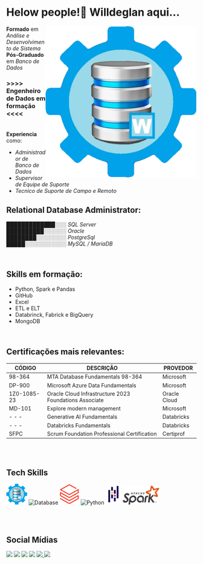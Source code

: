 # Helow people!👋 Willdeglan aqui...
<!-- logo SQLDICAS inicio-->
<img src="https://github.com/willdegl4n/willdegl4n.github.io/blob/main/badge/sqlDicas0.png" width="400px" align="right" alt="SQL Dicas" />
<!-- logo SQLDICAS fim-->

<!-- apresentação -->
**Formado** em _Análise e Desenvolvimento de Sistema_ <br>
**Pós-Graduado** em _Banco de Dados_  <br> 
### >>>> __Engenheiro de Dados__ em formação <<<< <br> <br> 
**Experiencia** como: 
- _Administrador de Banco de Dados_
- _Supervisor de Equipe de Suporte_
- _Tecnico de Suporte de Campo e Remoto_


**Relational Database Administrator:**
-
█████████████░░░    *SQL Server* <br>
██████████░░░░░░    *Oracle* <br>
████████░░░░░░░░     *PostgreSql*  <br>
█████░░░░░░░░░░░     *MySQL / MariaDB* <br>

<br> 

**Skills em formação:**
-
- Python, Spark e Pandas
- GitHub
- Excel
- ETL e ELT
- Databrinck, Fabrick e BigQuery
- MongoDB

<br> 

**Certificações mais relevantes:**
-
| CÓDIGO | DESCRIÇÃO | PROVEDOR |
|--------|-----------|-----------|
| 98-364 |  MTA Database Fundamentals 98-364 | Microsoft |
| DP-900 | Microsoft Azure Data Fundamentals | Microsoft |
| 1Z0-1085-23 | Oracle Cloud Infrastructure 2023 Foundations Associate | Oracle Cloud |
| MD-101 | Explore modern management | Microsoft |
| - - - |Generative AI Fundamentals| Databricks |
| - - - |Databricks Fundamentals|  Databricks |
|SFPC|Scrum Foundation Professional Certification|Certiprof|



<br> <br> 
  <!-- ICONES DAS TECNOLOGIAS -->
## Tech Skills
  <!-- SQL DICAS -->
<div align="left">
  <img src="https://github.com/willdegl4n/willdegl4n.github.io/blob/main/badge/sqlDicas0.png" height="55" alt="SQLDicas">
  <!-- BANCO DE DADOS -->
  <img src="https://camo.githubusercontent.com/b6b54c683ae354567ba2d2b5fc240406b54590501eeddf9edd98d86d645de241/68747470733a2f2f63646e2e6a7364656c6976722e6e65742f67682f64657669636f6e732f64657669636f6e406c61746573742f69636f6e732f73716c646576656c6f7065722f73716c646576656c6f7065722d6f726967696e616c2e737667" height="55" alt="Database">
    <!-- DATABRICKS -->
  <img src="https://github.com/willdegl4n/willdegl4n/blob/main/logos/Databricks.png" height="55" alt="databricks">
    <!-- PYTHON -->
    <img src="https://camo.githubusercontent.com/7654611cc0c150086ff9327653d5d31ba93e71411ca0d4b98b1e1918631d2b05/68747470733a2f2f63646e2e6a7364656c6976722e6e65742f67682f64657669636f6e732f64657669636f6e406c61746573742f69636f6e732f707974686f6e2f707974686f6e2d6f726967696e616c2e737667" height="55" alt="Python"  />
<!-- PANDAS claro e escuro -->
  <picture>
  <source media="(prefers-color-scheme: dark)" srcset="https://github.com/willdegl4n/willdegl4n/blob/main/logos/PandasLogoPreto.png" height="55"">
  <img alt="Pandas" src="https://github.com/willdegl4n/willdegl4n/blob/main/logos/PandasLogoBranco.png" height="55">
</picture>
  <!-- SPARK claro e escuro-->
   <picture>
  <source media="(prefers-color-scheme: dark)" srcset="https://github.com/willdegl4n/willdegl4n/blob/main/logos/apacheSparkLogoBranco.png" height="55"">
  <img alt="Spark" src="https://github.com/willdegl4n/willdegl4n/blob/main/logos/apacheSparkLogoPreto.png" height="50">
</picture>
<!--
  <img src="https://camo.githubusercontent.com/380ee34ee0c24d688efe9a0ba62cdb25b1981075c84f98627765f2fd75d8be3a/68747470733a2f2f63646e2e6a7364656c6976722e6e65742f67682f64657669636f6e732f64657669636f6e406c61746573742f69636f6e732f617061636865737061726b2f617061636865737061726b2d6f726967696e616c2d776f72646d61726b2e737667" height="55" alt="Spark"  />
</div> 
  -->
  
  <!-- ICONES DAS TECNOLOGIAS -->



  <!-- ICONES DAS TECNOLOGIAS - ->
## Minhas Tech Skills
<div align="left">
  <img src="https://cdn.jsdelivr.net/gh/devicons/devicon/icons/windows8/windows8-original.svg"                  height="55" alt="windows8 logo"  />
  <img src="https://cdn.jsdelivr.net/gh/devicons/devicon/icons/microsoftsqlserver/microsoftsqlserver-plain.svg" height="55" alt="microsoftsqlserver logo"  />
  <img src="https://cdn.jsdelivr.net/gh/devicons/devicon/icons/vscode/vscode-original.svg"                      height="55" alt="vscode logo"  />
  <img src="https://cdn.jsdelivr.net/gh/devicons/devicon/icons/linux/linux-original.svg"                        height="55" alt="linux logo"  />
  <img src="https://cdn.jsdelivr.net/gh/devicons/devicon/icons/oracle/oracle-original.svg"                      height="55" alt="oracle logo"  />
  <img src="https://cdn.jsdelivr.net/gh/devicons/devicon/icons/postgresql/postgresql-original.svg"              height="55" alt="postgresql logo"  />
  <img src="https://cdn.jsdelivr.net/gh/devicons/devicon/icons/python/python-original.svg"                      height="55" alt="python logo"  />
  <img src="https://cdn.jsdelivr.net/gh/devicons/devicon/icons/azure/azure-original.svg"                        height="55" alt="azure logo"  />
  <img src="https://cdn.jsdelivr.net/gh/devicons/devicon/icons/jupyter/jupyter-original.svg"                    height="55" alt="jupyter logo"  />
  <img src="https://cdn.jsdelivr.net/gh/devicons/devicon/icons/putty/putty-original.svg"                        height="55" alt="putty logo"  />
  <img src="https://cdn.jsdelivr.net/gh/devicons/devicon@latest/icons/pandas/pandas-original-wordmark.svg"      height="55" alt="putty logo" />
</div>
  <!- - ICONES DAS TECNOLOGIAS -->

<br> <br> 
<!-- Social midias -->
## Social Mídias
<div align="left">
  <a href="https://www.youtube.com/@sqldicas" target="_blank">         <img src="https://img.shields.io/badge/YouTube-FF0000?style=for-the-badge&logo=youtube&logoColor=white"                                         height="27"></a>
  <a href="https://instagram.com/willdeglan" target="_blank">          <img src="https://img.shields.io/badge/-Instagram-%23E4405F?style=for-the-badge&logo=instagram&logoColor=white"                                 height="27"></a>
  <a href = "mailto:willdeglan@gmail.com">                             <img src="https://img.shields.io/badge/-Gmail-%23333?style=for-the-badge&logo=gmail&logoColor=white"                                            height="27"></a>
  <a href="https://www.linkedin.com/in/willdeglan" target="_blank">    <img src="https://img.shields.io/badge/-LinkedIn-%230077B5?style=for-the-badge&logo=linkedin&logoColor=white"                                   height="27"></a> 
  <a href="https://instagram.com/sqldicas" target="_blank">            <img src="https://img.shields.io/static/v1?message=SQLDicas&logo=instagram&label=&color=E4405F&logoColor=white&labelColor=&style=for-the-badge" height="27"> </a>
  <a href="https://www.willdeglan.com.br" target="_blank">             <img src="https://img.shields.io/static/v1?message=willdeglan.com.br&logo=medium&label=&color=00a8ff&logoColor=write&labelColor=&style=for-the-badge"  height="27"> </a>
</div>
